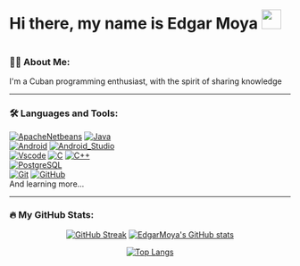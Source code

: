 <h1>Hi there, my name is Edgar Moya <img src="https://media.giphy.com/media/w1OBpBd7kJqHrJnJ13/giphy.gif" width="35"/></h1>

<img src="https://komarev.com/ghpvc/?username=edgarmoya&color=2685BF&style=flat-square" alt=""/>

### :man_technologist: About Me:
I'm a Cuban programming enthusiast, with the spirit of sharing knowledge

---

### :hammer_and_wrench: Languages and Tools:
[![ApacheNetbeans](https://img.shields.io/badge/Apache_Netbeans-FF9900?style=for-the-badge&logo=ApacheNetBeansIDE&logoColor=white&labelColor=101010)]()
[![Java](https://img.shields.io/badge/Java-F5792A?style=for-the-badge&logo=BuyMeACoffee&logoColor=white&labelColor=101010)]()
</br>
[![Android](https://img.shields.io/badge/Android-3DDC84?style=for-the-badge&logo=android&logoColor=white&labelColor=101010)]()
[![Android_Studio](https://img.shields.io/badge/Android_Studio-3DDC84?style=for-the-badge&logo=android-studio&logoColor=white&labelColor=101010)]()
</br>
[![Vscode](https://img.shields.io/badge/vscode-5C2D91?style=for-the-badge&logo=VisualStudioCode&logoColor=white&labelColor=101010)]()
[![C](https://img.shields.io/badge/C-A8B9CC?style=for-the-badge&logo=C&logoColor=white&labelColor=101010)]()
[![C++](https://img.shields.io/badge/C++-00599C?style=for-the-badge&logo=cplusplus&logoColor=white&labelColor=101010)]()
</br>
[![PostgreSQL](https://img.shields.io/badge/PostgreSQL-4169E1?style=for-the-badge&logo=PostgreSQL&logoColor=white&labelColor=101010)]()
</br>
[![Git](https://img.shields.io/badge/Git-F05032?style=for-the-badge&logo=Git&logoColor=white&labelColor=101010)]()
[![GitHub](https://img.shields.io/badge/GitHub-181717?style=for-the-badge&logo=GitHub&logoColor=white&labelColor=101010)]()
</br>
And learning more...

---

### :fire: My GitHub Stats:

<div id="stats" align="center">
  
[![GitHub Streak](http://github-readme-streak-stats.herokuapp.com?user=edgarmoya&theme=dracula&hide_border=true)](https://git.io/streak-stats)
[![EdgarMoya's GitHub stats](https://github-readme-stats.vercel.app/api?username=edgarmoya&theme=dracula&hide_border=true)](https://github.com/EdgarMoya/github-readme-stats)

[![Top Langs](https://github-readme-stats.vercel.app/api/top-langs/?username=edgarmoya&theme=dracula&hide_border=true&layout=compact)](https://github.com/edgarmoya/github-readme-stats)
